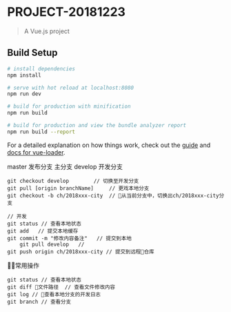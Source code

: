 # PROJECT-20181223

> A Vue.js project

## Build Setup

``` bash
# install dependencies
npm install

# serve with hot reload at localhost:8080
npm run dev

# build for production with minification
npm run build

# build for production and view the bundle analyzer report
npm run build --report
```

For a detailed explanation on how things work, check out the [guide](http://vuejs-templates.github.io/webpack/) and [docs for vue-loader](http://vuejs.github.io/vue-loader).


master 发布分支 主分支
develop 开发分支
    
    git checkout develop        // 切换至开发分支
    git pull [origin branchName]     // 更戏本地分支
    git checkout -b ch/2018xxx-city  // 从当前分支中，切换出ch/2018xxx-city分支

    // 开发 
    git status // 查看本地状态
    git add   // 提交本地缓存
    git commit -m "修改内容备注"   // 提交到本地
        git pull develop   // 
    git push origin ch/2018xxx-city // 提交到远程仓库
    

常用操作

    git status // 查看本地状态
    git diff 文件路径  // 查看文件修改内容
    git log // 查看本地分支的开发日志
    git branch // 查看分支